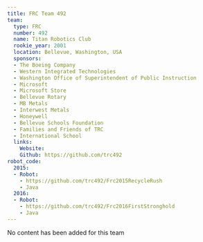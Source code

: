 ```yaml
---
title: FRC Team 492
team:
  type: FRC
  number: 492
  name: Titan Robotics Club
  rookie_year: 2001
  location: Bellevue, Washington, USA
  sponsors:
  - The Boeing Company
  - Western Integrated Technologies
  - Washington Office of Superintendent of Public Instruction
  - Microsoft
  - Microsoft Store
  - Bellevue Rotary
  - MB Metals
  - Interwest Metals
  - Honeywell
  - Bellevue Schools Foundation
  - Families and Friends of TRC
  - International School
  links:
    Website:
    Github: https://github.com/trc492
robot_code:
  2015:
  - Robot:
    - https://github.com/trc492/Frc2015RecycleRush
    - Java
  2016:
  - Robot:
    - https://github.com/trc492/Frc2016FirstStronghold
    - Java
---
```


No content has been added for this team